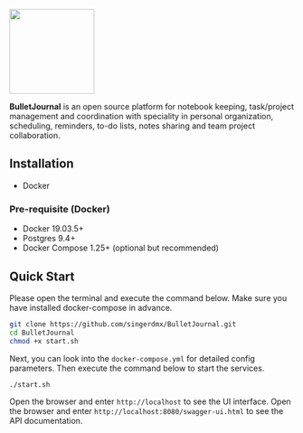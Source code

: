 <a href="https://1o24bbs.com/"><img src=
"https://user-images.githubusercontent.com/122956/72955931-ccc07900-3d52-11ea-89b1-d468a6e2aa2b.png"
 width="150px" height="150px"></a>

<b>BulletJournal</b> is an open source platform for notebook keeping, task/project management and coordination with speciality in personal organization, scheduling, reminders, to-do lists, notes sharing and team project collaboration.

## Installation
- Docker

### Pre-requisite (Docker)
- Docker 19.03.5+
- Postgres 9.4+
- Docker Compose 1.25+ (optional but recommended)

## Quick Start
Please open the terminal and execute the command below. Make sure you have installed docker-compose in advance.
```bash
git clone https://github.com/singerdmx/BulletJournal.git
cd BulletJournal
chmod +x start.sh
```

Next, you can look into the `docker-compose.yml` for detailed config parameters. Then execute the command below to start the services.

```bash
./start.sh
```

Open the browser and enter `http://localhost` to see the UI interface.
Open the browser and enter `http://localhost:8080/swagger-ui.html` to see the API documentation.



